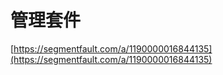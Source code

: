 # 管理套件

[https://segmentfault.com/a/1190000016844135](https://segmentfault.com/a/1190000016844135)

